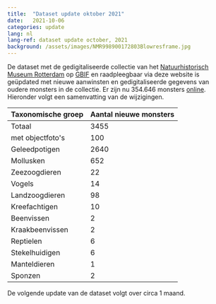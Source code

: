 ```yaml
---
title:  "Dataset update oktober 2021"
date:   2021-10-06
categories: update
lang: nl
lang-ref: dataset update october, 2021
background: /assets/images/NMR998900172803Blowresframe.jpg
---
```


De dataset met de gedigitaliseerde collectie van het [Natuurhistorisch Museum Rotterdam](https://www.hetnatuurhistorisch.nl/) op [GBIF](https://www.gbif.org/) en raadpleegbaar via deze website is geüpdated met nieuwe aanwinsten en gedigitaliseerde gegevens van oudere monsters in de collectie. Er zijn nu 354.646 monsters [online](https://specimens.hetnatuurhistorisch.nl/nl/data.html). Hieronder volgt een samenvatting van de wijzigingen. 

Taxonomische groep | Aantal nieuwe monsters
---------- | ----------  
Totaal | 3455
met objectfoto's | 100
Geleedpotigen | 2640
Mollusken | 652
Zeezoogdieren | 22
Vogels | 14
Landzoogdieren | 98
Kreefachtigen | 10
Beenvissen | 2
Kraakbeenvissen | 2
Reptielen | 6
Stekelhuidigen | 6
Manteldieren | 1
Sponzen | 2 

De volgende update van de dataset volgt over circa 1 maand.
